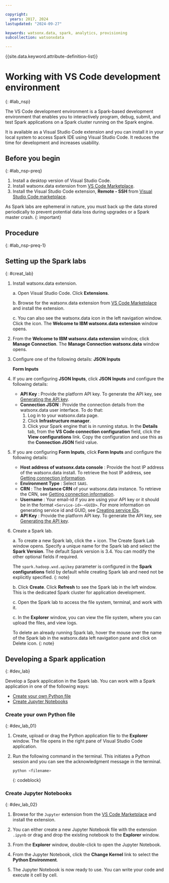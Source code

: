 ```yaml
---

copyright:
  years: 2017, 2024
lastupdated: "2024-09-27"

keywords: watsonx.data, spark, analytics, provisioning
subcollection: watsonxdata

---
```


{{site.data.keyword.attribute-definition-list}}

# Working with VS Code development environment
{: #lab_nsp}

The VS Code development environment is a Spark-based development environment that enables you to interactively program, debug, submit, and test Spark applications on a Spark cluster running on the Spark engine.

It is available as a Visual Studio Code extension and you can install it in your local system to access Spark IDE using Visual Studio Code. It reduces the time for development and increases usability.


## Before you begin
{: #lab_nsp-preq}


1. Install a desktop version of Visual Studio Code.
1. Install watsonx.data extension from [VS Code Marketplace](https://marketplace.visualstudio.com/items?itemName=IBM.watsonx-data).
1. Install the Visual Studio Code extension, **Remote - SSH** from [Visual Studio Code marketplace](https://marketplace.visualstudio.com/items?itemName=ms-vscode-remote.remote-ssh).


As Spark labs are ephemeral in nature, you must back up the data stored periodically to prevent potential data loss during upgrades or a Spark master crash.
{: important}

## Procedure
{: #lab_nsp-preq-1}


## Setting up the Spark labs
{: #creat_lab}

1. Install watsonx.data extension.

    a. Open Visual Studio Code. Click **Extensions**.

    b. Browse for the watsonx.data extension from [VS Code Marketplace](https://marketplace.visualstudio.com/items?itemName=IBM.watsonx-data) and install the extension.

    c. You can also see the watsonx.data icon in the left navigation window. Click the icon. The **Welcome to IBM watsonx.data extension** window opens.


2. From the **Welcome to IBM watsonx.data extension** window, click **Manage Connection**. The **Manage Connection watsonx.data** window opens.

3. Configure one of the following details:
    **JSON Inputs**

    **Form Inputs**

4. If you are configuring **JSON Inputs**, click **JSON Inputs** and configure the following details:

    * **API Key** : Provide the platform API key. To generate the API key, see [Generating the API key](watsonxdata?topic=watsonxdata-con-presto-serv#get-ibmapi-key).
    * **Connection JSON** : Provide the connection details from the watsonx.data user interface. To do that:
        1. Log in to your watsonx.data page.
        2. Click **Infrastructure manager**.
        3. Click your Spark engine that is in running status. In the **Details** tab, from the **VS Code connection configuration** field, click the **View configurations** link. Copy the configuration and use this as the **Connection JSON** field value.

5. If you are configuring **Form Inputs**, click **Form Inputs** and configure the following details:
    * **Host address of watsonx.data console** : Provide the host IP address of the watsonx.data install. To retrieve the host IP address, see [Getting connection information](watsonxdata?topic=watsonxdata-get_connection).
    * **Environment Type** : Select `SAAS`.
    * **CRN** : The **Instance CRN** of your watsonx.data instance. To retrieve the CRN, see [Getting connection information](watsonxdata?topic=watsonxdata-get_connection).
    * **Username** : Your email-id if you are using your API key or it should be in the format `<Service-id>-<GUID>`. For more information on generating service id and GUID, see [Creating service IDs](https://www.ibm.com/docs/en/watsonx/watsonxdata/aws?topic=2u-granting-access-through-service-ids-api-keys-from-saas-console#creating_service_IDs).
    * **API Key** : Provide the platform API key. To generate the API key, see [Generating the API key](watsonxdata?topic=watsonxdata-con-presto-serv#get-ibmapi-key).


3. Create a Spark lab.

    a. To create a new Spark lab, click the + icon. The Create Spark Lab window opens. Specify a unique name for the Spark lab and select the **Spark Version**. The default Spark version is 3.4. You can modify the other optional fields if required.

    The `spark.hadoop.wxd.apikey` parameter is configured in the **Spark configurations** field by default while creating Spark lab and need not be explicitly specified.
    {: note}

    b. Click **Create**. Click **Refresh** to see the Spark lab in the left window. This is the dedicated Spark cluster for application development.

    c. Open the Spark lab to access the file system, terminal, and work with it.

    c. In the **Explorer** window, you can view the file system, where you can upload the files, and view logs.

    To delete an already running Spark lab, hover the mouse over the name of the Spark lab in the watsonx.data left navigation pane and click on Delete icon.
    {: note}

## Developing a Spark application
{: #dev_lab}

Develop a Spark application in the Spark lab. You can work with a Spark application in one of the following ways:

* [Create your own Python file](#dev_lab_01)
* [Create Jupyter Notebooks](#dev_lab_02)

### Create your own Python file
{: #dev_lab_01}

1. Create, upload or drag the Python application file to the **Explorer** window. The file opens in the right pane of Visual Studio Code application.

2. Run the following command in the terminal. This initiates a Python session and you can see the acknowledgment message in the terminal.

    ```bash
    python <filename>
    ```
    {: codeblock}

### Create Jupyter Notebooks
{: #dev_lab_02}


1. Browse for the `Jupyter` extension from the [VS Code Marketplace](https://marketplace.visualstudio.com/items?itemName=ms-toolsai.jupyter) and install the extension.

2. You can either create a new Jupyter Notebook file with the extension `.ipynb` or drag and drop the existing notebook to the **Explorer** window.

3. From the **Explorer** window, double-click to open the Jupyter Notebook.

4. From the Jupyter Notebook, click the **Change Kernel** link to select the **Python Environment**.

5. The Jupyter Notebook is now ready to use. You can write your code and execute it cell by cell.
